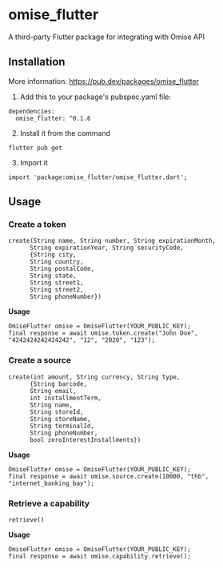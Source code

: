 # omise_flutter

A third-party Flutter package for integrating with Omise API

## Installation

More information: https://pub.dev/packages/omise_flutter

1. Add this to your package's pubspec.yaml file:

```
dependencies:
  omise_flutter: ^0.1.6
```

2. Install it from the command

```
flutter pub get
```

3. Import it

```
import 'package:omise_flutter/omise_flutter.dart';
```

## Usage

### Create a token

```
create(String name, String number, String expirationMonth,
      String expirationYear, String securityCode,
      {String city,
      String country,
      String postalCode,
      String state,
      String street1,
      String street2,
      String phoneNumber})
```

**Usage**

```
OmiseFlutter omise = OmiseFlutter(YOUR_PUBLIC_KEY);
final response = await omise.token.create("John Doe", "4242424242424242", "12", "2020", "123");
```

### Create a source

```
create(int amount, String currency, String type,
      {String barcode,
      String email,
      int installmentTerm,
      String name,
      String storeId,
      String storeName,
      String terminalId,
      String phoneNumber,
      bool zeroInterestInstallments})
```

**Usage**

```
OmiseFlutter omise = OmiseFlutter(YOUR_PUBLIC_KEY);
final response = await omise.source.create(10000, "thb", "internet_banking_bay");
```

### Retrieve a capability

```
retrieve()
```

**Usage**

```
OmiseFlutter omise = OmiseFlutter(YOUR_PUBLIC_KEY);
final response = await omise.capability.retrieve();
```
